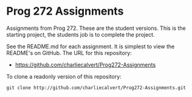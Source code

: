 # Prog 272 Assignments

Assignments from Prog 272. These are the student versions. This is the
starting project, the students job is to complete the project.

See the README.md for each assignment. It is simplest to view the
README's on GitHub. The URL for this repository:

- <https://github.com/charliecalvert/Prog272-Assignments>

To clone a readonly version of this repository:

	git clone http://github.com/charliecalvert/Prog272-Assignments.git
